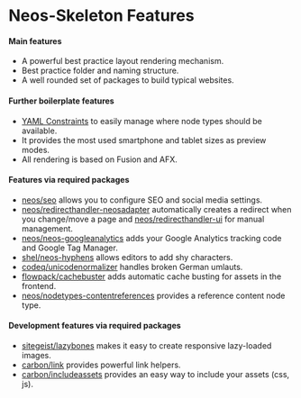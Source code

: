 # Neos-Skeleton Features

#### Main features

 - A powerful best practice layout rendering mechanism.
 - Best practice folder and naming structure.
 - A well rounded set of packages to build typical websites.

#### Further boilerplate features

 - [YAML Constraints](https://www.youtube.com/watch?v=ZCRYsYvxXFI) to easily manage where node types should be available.
 - It provides the most used smartphone and tablet sizes as preview modes.
 - All rendering is based on Fusion and AFX.

#### Features via required packages

 - [neos/seo](https://github.com/neos/neos-seo) allows you to configure SEO and social media settings.
 - [neos/redirecthandler-neosadapter](https://github.com/neos/redirecthandler-neosadapter) automatically creates a redirect when you change/move a page and [neos/redirecthandler-ui](https://github.com/neos/redirecthandler-ui) for manual management.
 - [neos/neos-googleanalytics](https://github.com/neos/neos-googleanalytics) adds your Google Analytics tracking code and Google Tag Manager.
 - [shel/neos-hyphens](https://github.com/Sebobo/Shel.Neos.Hyphens) allows editors to add shy characters.
 - [codeq/unicodenormalizer](https://github.com/code-q-web-factory/neos-unicodenormalizer) handles broken German umlauts.
 - [flowpack/cachebuster](https://github.com/Flowpack/Flowpack.CacheBuster) adds automatic cache busting for assets in the frontend.
 - [neos/nodetypes-contentreferences](https://github.com/neos/nodetypes-contentreferences) provides a reference content node type.
 
#### Development features via required packages

 - [sitegeist/lazybones](https://github.com/sitegeist/Sitegeist.Lazybones) makes it easy to create responsive lazy-loaded images.
 - [carbon/link](https://github.com/jonnitto/Carbon.Link) provides powerful link helpers.
 - [carbon/includeassets](https://github.com/CarbonPackages/Carbon.IncludeAssets) provides an easy way to include your assets (css, js).
